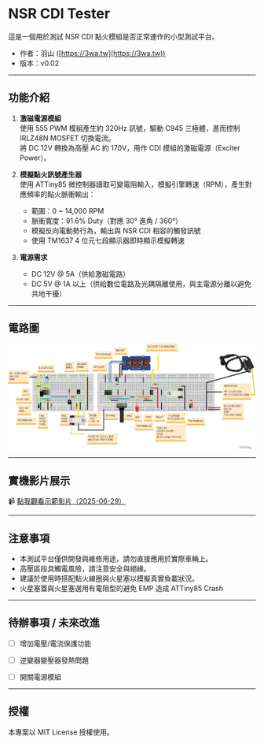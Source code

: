 # NSR CDI Tester

這是一個用於測試 NSR CDI 點火模組是否正常運作的小型測試平台。

- 作者：羽山 ([https://3wa.tw](https://3wa.tw))  
- 版本：v0.02

---

## 功能介紹

1. **激磁電源模組**  
   使用 555 PWM 模組產生約 320Hz 訊號，驅動 C945 三極體，進而控制 IRLZ48N MOSFET 切換電流。  
   將 DC 12V 轉換為高壓 AC 約 170V，用作 CDI 模組的激磁電源（Exciter Power）。

2. **模擬點火訊號產生器**  
   使用 ATTiny85 微控制器讀取可變電阻輸入，模擬引擎轉速（RPM），產生對應頻率的點火脈衝輸出：  
   - 範圍：0 ~ 14,000 RPM  
   - 脈衝寬度：91.6% Duty（對應 30° 進角 / 360°）  
   - 模擬反向電動勢行為，輸出與 NSR CDI 相容的觸發訊號  
   - 使用 TM1637 4 位元七段顯示器即時顯示模擬轉速

3. **電源需求**
   - DC 12V @ 5A（供給激磁電路）
   - DC 5V @ 1A 以上（供給數位電路及光耦隔離使用，與主電源分離以避免共地干擾）

---

## 電路圖

![NSR CDI Tester Circuit Diagram](NSR_CDI_TESTER電路圖V0.02.png)

---

## 實機影片展示

📹 [點我觀看示範影片（2025-06-29）](snapshot/20250629_NSRCDI_Tester.mp4)

---

## 注意事項

- 本測試平台僅供開發與維修用途，請勿直接應用於實際車輛上。
- 高壓區段具觸電風險，請注意安全與絕緣。
- 建議於使用時搭配點火線圈與火星塞以模擬真實負載狀況。
- 火星塞蓋與火星塞選用有電阻型的避免 EMP 造成 ATTiny85 Crash

---

## 待辦事項 / 未來改進

- [ ] 增加電壓/電流保護功能
- [ ] 逆變器變壓器發熱問題
- [ ] 開關電源模組


---

## 授權

本專案以 MIT License 授權使用。
